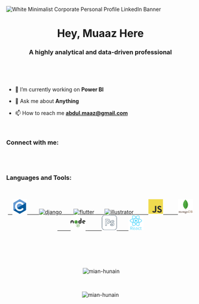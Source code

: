 ![White Minimalist Corporate Personal Profile LinkedIn Banner](https://github.com/khMuaaz/khMuaaz/assets/39168816/df4c106f-0c1c-4c21-a6f9-1f6f5dc000b9)
<h1 align="center">Hey, Muaaz Here</h1>
<h3 align="center">A highly analytical and data-driven professional</h3>
<br/>
<br/>
<br/>

- 🔭 I’m currently working on **Power BI**

- 💬 Ask me about **Anything**

- 📫 How to reach me **abdul.maaz@gmail.com**
<br/>
<h3 align="left">Connect with me:</h3>
<br/>
<br/>

<h3 align="left">Languages and Tools:</h3>
<br/>
  <p align="center"> <a href="https://www.cprogramming.com/" target="_blank" rel="noreferrer"> &nbsp&nbsp&nbsp<img src="https://raw.githubusercontent.com/devicons/devicon/master/icons/c/c-original.svg" alt="c" width="40" height="40"/> </a> <a href="https://www.djangoproject.com/" target="_blank" rel="noreferrer">&nbsp&nbsp&nbsp&nbsp&nbsp&nbsp <img src="https://cdn.worldvectorlogo.com/logos/django.svg" alt="django" width="40" height="40"/> </a> <a href="https://flutter.dev" target="_blank" rel="noreferrer">&nbsp&nbsp&nbsp&nbsp&nbsp&nbsp <img src="https://www.vectorlogo.zone/logos/flutterio/flutterio-icon.svg" alt="flutter" width="40" height="40"/> </a> <a href="https://www.adobe.com/in/products/illustrator.html" target="_blank" rel="noreferrer"> &nbsp&nbsp&nbsp&nbsp&nbsp&nbsp<img src="https://www.vectorlogo.zone/logos/adobe_illustrator/adobe_illustrator-icon.svg" alt="illustrator" width="40" height="40"/> </a> <a href="https://developer.mozilla.org/en-US/docs/Web/JavaScript" target="_blank" rel="noreferrer"> &nbsp&nbsp&nbsp&nbsp&nbsp&nbsp&nbsp&nbsp&nbsp<img src="https://raw.githubusercontent.com/devicons/devicon/master/icons/javascript/javascript-original.svg" alt="javascript" width="40" height="40"/> </a> <a href="https://www.mongodb.com/" target="_blank" rel="noreferrer"> &nbsp&nbsp&nbsp&nbsp&nbsp&nbsp&nbsp&nbsp&nbsp<img src="https://raw.githubusercontent.com/devicons/devicon/master/icons/mongodb/mongodb-original-wordmark.svg" alt="mongodb" width="40" height="40"/> </a> <a href="https://nodejs.org" target="_blank" rel="noreferrer">&nbsp&nbsp&nbsp&nbsp&nbsp&nbsp&nbsp&nbsp&nbsp<img src="https://raw.githubusercontent.com/devicons/devicon/master/icons/nodejs/nodejs-original-wordmark.svg" alt="nodejs" width="40" height="40"/> </a> <a href="https://www.photoshop.com/en" target="_blank" rel="noreferrer">&nbsp&nbsp&nbsp&nbsp&nbsp&nbsp&nbsp&nbsp&nbsp <img src="https://raw.githubusercontent.com/devicons/devicon/master/icons/photoshop/photoshop-line.svg" alt="photoshop" width="40" height="40"/> </a> <a href="https://reactjs.org/" target="_blank" rel="noreferrer">&nbsp&nbsp&nbsp&nbsp&nbsp&nbsp <img src="https://raw.githubusercontent.com/devicons/devicon/master/icons/react/react-original-wordmark.svg" alt="react" width="40" height="40"/> </a> </p>
<br/>
<br/>
<br/>
<br/>
<p align="center">&nbsp;<img align="center" src="https://github-readme-stats.vercel.app/api?username=khmuaaz&show_icons=true&locale=en" alt="mian-hunain" /></p>
<br/>
<p align="center"><img align="center" src="https://github-readme-streak-stats.herokuapp.com/?user=khmuaaz&" alt="mian-hunain" /></p>
